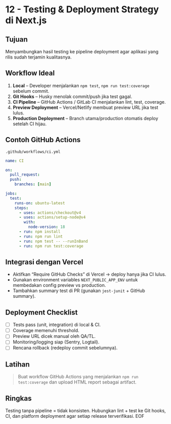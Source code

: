 # 12 - Testing & Deployment Strategy di Next.js

## Tujuan
Menyambungkan hasil testing ke pipeline deployment agar aplikasi yang rilis sudah terjamin kualitasnya.

## Workflow Ideal
1. **Local** – Developer menjalankan `npm test`, `npm run test:coverage` sebelum commit.
2. **Git Hooks** – Husky menolak commit/push jika test gagal.
3. **CI Pipeline** – GitHub Actions / GitLab CI menjalankan lint, test, coverage.
4. **Preview Deployment** – Vercel/Netlify membuat preview URL jika test lulus.
5. **Production Deployment** – Branch utama/production otomatis deploy setelah CI hijau.

## Contoh GitHub Actions
`.github/workflows/ci.yml`
```yaml
name: CI

on:
  pull_request:
  push:
    branches: [main]

jobs:
  test:
    runs-on: ubuntu-latest
    steps:
      - uses: actions/checkout@v4
      - uses: actions/setup-node@v4
        with:
          node-version: 18
      - run: npm install
      - run: npm run lint
      - run: npm test -- --runInBand
      - run: npm run test:coverage
```

## Integrasi dengan Vercel
- Aktifkan “Require GitHub Checks” di Vercel → deploy hanya jika CI lulus.
- Gunakan environment variables `NEXT_PUBLIC_APP_ENV` untuk membedakan config preview vs production.
- Tambahkan summary test di PR (gunakan `jest-junit` + GitHub summary).

## Deployment Checklist
- [ ] Tests pass (unit, integration) di local & CI.
- [ ] Coverage memenuhi threshold.
- [ ] Preview URL dicek manual oleh QA/TL.
- [ ] Monitoring/logging siap (Sentry, Logtail).
- [ ] Rencana rollback (redeploy commit sebelumnya).

## Latihan
> Buat workflow GitHub Actions yang menjalankan `npm run test:coverage` dan upload HTML report sebagai artifact.

## Ringkas
Testing tanpa pipeline = tidak konsisten. Hubungkan lint + test ke Git hooks, CI, dan platform deployment agar setiap release terverifikasi. EOF
